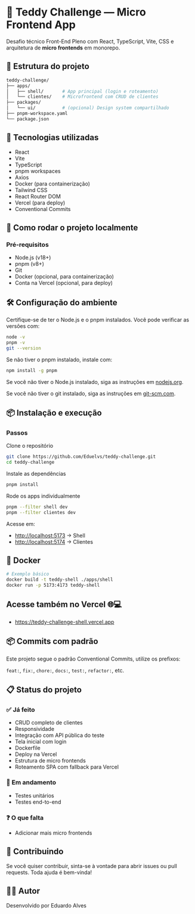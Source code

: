 # 🧸 Teddy Challenge — Micro Frontend App

Desafio técnico Front-End Pleno com React, TypeScript, Vite, CSS e arquitetura de **micro frontends** em monorepo.

## 📁 Estrutura do projeto

```bash
teddy-challenge/
├── apps/
│   ├── shell/       # App principal (login e roteamento)
│   └── clientes/    # Microfrontend com CRUD de clientes
├── packages/
│   └── ui/          # (opcional) Design system compartilhado
├── pnpm-workspace.yaml
└── package.json
````

## 🚀 Tecnologias utilizadas

* React
* Vite
* TypeScript
* pnpm workspaces
* Axios
* Docker (para containerização)
* Tailwind CSS
* React Router DOM
* Vercel (para deploy)
* Conventional Commits

## 🧭 Como rodar o projeto localmente

### Pré-requisitos

* Node.js (v18+)
* pnpm (v8+)
* Git
* Docker (opcional, para containerização)
* Conta na Vercel (opcional, para deploy)
## 🛠️ Configuração do ambiente
Certifique-se de ter o Node.js e o pnpm instalados. Você pode verificar as versões com:

```bash
node -v
pnpm -v
git --version
```
Se não tiver o pnpm instalado, instale com:

```bash
npm install -g pnpm
```
Se você não tiver o Node.js instalado, siga as instruções em [nodejs.org](https://nodejs.org/).

Se você não tiver o git instalado, siga as instruções em [git-scm.com](https://git-scm.com/).

## 📦 Instalação e execução

### Passos

Clone o repositório

```bash
git clone https://github.com/Eduelvs/teddy-challenge.git
cd teddy-challenge
```

Instale as dependências

```bash
pnpm install
```

Rode os apps individualmente

```bash
pnpm --filter shell dev
pnpm --filter clientes dev
```

Acesse em:

* [http://localhost:5173](http://localhost:5173) → Shell
* [http://localhost:5174](http://localhost:5174) → Clientes

## 🐳 Docker

```bash
# Exemplo básico
docker build -t teddy-shell ./apps/shell
docker run -p 5173:4173 teddy-shell
```

## Acesse também no Vercel 🌐💻

* https://teddy-challenge-shell.vercel.app

## 📦 Commits com padrão

Este projeto segue o padrão Conventional Commits, utilize os prefixos:

`feat:`, `fix:`, `chore:`, `docs:`, `test:`, `refactor:`, etc.

## 📋 Status do projeto

### ✅ Já feito

* CRUD completo de clientes
* Responsividade
* Integração com API pública do teste
* Tela inicial com login
* Dockerfile
* Deploy na Vercel
* Estrutura de micro frontends
* Roteamento SPA com fallback para Vercel

### 🚧 Em andamento

* Testes unitários
* Testes end-to-end

### ❓ O que falta
* Adicionar mais micro frontends

## 📝 Contribuindo
Se você quiser contribuir, sinta-se à vontade para abrir issues ou pull requests. Toda ajuda é bem-vinda!

## 👨‍💻 Autor

Desenvolvido por Eduardo Alves

